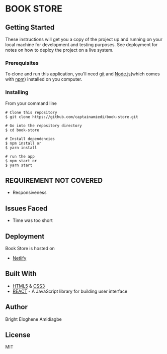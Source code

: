 #  BOOK STORE

## Getting Started

These instructions will get you a copy of the project up and running on your local machine for development and testing purposes. See deployment for notes on how to deploy the project on a live system.

### Prerequisites

To clone and run this application, you'll need [git](https://git-scm.com/downloads) and [Node.js](https://nodejs.org/en/download/)(which comes with [npm](https://www.npmjs.com/)) installed on you computer.

### Installing

From your command line
```
# Clone this repository
$ git clone https://github.com/captainamiedi/book-store.git

# Go into the repository directory
$ cd book-store

# Install dependencies
$ npm install or
$ yarn install

# run the app
$ npm start or 
$ yarn start
```

## REQUIREMENT NOT COVERED
* Responsiveness

## Issues Faced
* Time was too short

## Deployment

Book Store is hosted on
* [Netlify](https://pedantic-hodgkin-028bb8.netlify.app)

## Built With

* [HTML5](https://developer.mozilla.org/en-US/docs/Web/Guide/HTML/HTML5) & [CSS3](https://developer.mozilla.org/en-US/docs/Web/CSS/CSS3)
* [REACT](https://reactjs.org/) - A JavaScript library for building user interface

## Author
Bright Eloghene Amidiagbe

## License
MIT